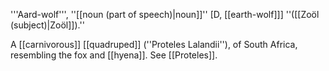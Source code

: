 '''Aard-wolf''', ''[[noun (part of speech)|noun]]'' [D, [[earth-wolf]]] ''([[Zoöl (subject)|Zo&ouml;l]]).''

A [[carnivorous]] [[quadruped]] (''Proteles Lalandii''), of South Africa, resembling the fox and [[hyena]]. See [[Proteles]].